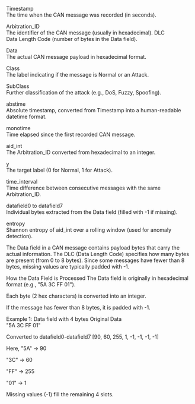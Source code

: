 
Timestamp	                                                                
The time when the CAN message was recorded (in seconds).

Arbitration_ID	                                                          
The identifier of the CAN message (usually in hexadecimal).
DLC                                                                       
Data Length Code (number of bytes in the Data field).

Data	                                                                  
The actual CAN message payload in hexadecimal format.

Class	                                                                    
The label indicating if the message is Normal or an Attack.

SubClass	                                                                
Further classification of the attack (e.g., DoS, Fuzzy, Spoofing).

abstime	                                                                  
Absolute timestamp, converted from Timestamp into a human-readable datetime format.

monotime	                                                                
Time elapsed since the first recorded CAN message.

aid_int	                                                                 
The Arbitration_ID converted from hexadecimal to an integer.

y	                                                                       
The target label (0 for Normal, 1 for Attack).

time_interval	                                                      
Time difference between consecutive messages with the same Arbitration_ID.

datafield0 to datafield7	                                          
Individual bytes extracted from the Data field (filled with -1 if missing).

entropy	                                                           
Shannon entropy of aid_int over a rolling window (used for anomaly detection).



The Data field in a CAN message contains payload bytes that carry the actual information. The DLC (Data Length Code) specifies how many bytes are present (from 0 to 8 bytes). Since some messages have fewer than 8 bytes, missing values are typically padded with -1.

How the Data Field is Processed
The Data field is originally in hexadecimal format (e.g., "5A 3C FF 01").

Each byte (2 hex characters) is converted into an integer.

If the message has fewer than 8 bytes, it is padded with -1.

Example 1: Data field with 4 bytes
Original Data	                                          
"5A 3C FF 01"	      

Converted to datafield0-datafield7
[90, 60, 255, 1, -1, -1, -1, -1]

Here,
"5A" → 90

"3C" → 60

"FF" → 255

"01" → 1

Missing values (-1) fill the remaining 4 slots.
